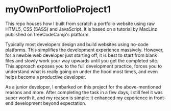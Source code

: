 # myOwnPortfolioProject1
This repo houses how I built from scratch a portfolio website using raw HTML5, CSS (SASS) and JavaScript. It is based on a tutorial by MacLinz published on
freeCodeCamp's platform.

Typically most developers design and build websites using no-code platforms. This simplifies the development experience massively. 
However, for a newbie web developer just starting off, it is best to start from blank files and slowly work your way upwards until you get the completed 
site. This approach exposes you to the full development practice, forces you to understand what is really going on under the hood most times, and even helps
become a productive developer.

As a junior developer, I embarked on this project for the above-mentioned reasons and more. After completing the task in a few days, I still feel it was super worth it, 
and my reason is simple: it enhanced my experience in front-end development beyond expectation.

